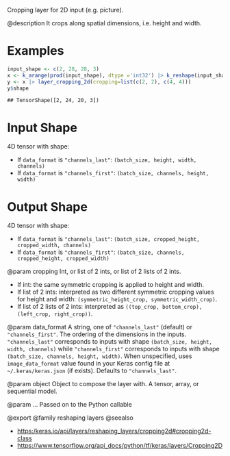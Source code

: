 Cropping layer for 2D input (e.g. picture).

@description
It crops along spatial dimensions, i.e. height and width.

# Examples

```r
input_shape <- c(2, 28, 28, 3)
x <- k_arange(prod(input_shape), dtype ='int32') |> k_reshape(input_shape)
y <- x |> layer_cropping_2d(cropping=list(c(2, 2), c(4, 4)))
y$shape
```

```
## TensorShape([2, 24, 20, 3])
```

# Input Shape
4D tensor with shape:
- If `data_format` is `"channels_last"`:
  `(batch_size, height, width, channels)`
- If `data_format` is `"channels_first"`:
  `(batch_size, channels, height, width)`

# Output Shape
4D tensor with shape:
- If `data_format` is `"channels_last"`:
  `(batch_size, cropped_height, cropped_width, channels)`
- If `data_format` is `"channels_first"`:
  `(batch_size, channels, cropped_height, cropped_width)`

@param cropping
Int, or list of 2 ints, or list of 2 lists of 2 ints.
- If int: the same symmetric cropping is applied to height and
  width.
- If list of 2 ints: interpreted as two different symmetric
  cropping values for height and width:
  `(symmetric_height_crop, symmetric_width_crop)`.
- If list of 2 lists of 2 ints: interpreted as
  `((top_crop, bottom_crop), (left_crop, right_crop))`.

@param data_format
A string, one of `"channels_last"` (default) or
`"channels_first"`. The ordering of the dimensions in the inputs.
`"channels_last"` corresponds to inputs with shape
`(batch_size, height, width, channels)` while `"channels_first"`
corresponds to inputs with shape
`(batch_size, channels, height, width)`.
When unspecified, uses `image_data_format` value found in your Keras
config file at `~/.keras/keras.json` (if exists). Defaults to
`"channels_last"`.

@param object
Object to compose the layer with. A tensor, array, or sequential model.

@param ...
Passed on to the Python callable

@export
@family reshaping layers
@seealso
+ <https:/keras.io/api/layers/reshaping_layers/cropping2d#cropping2d-class>
+ <https://www.tensorflow.org/api_docs/python/tf/keras/layers/Cropping2D>
